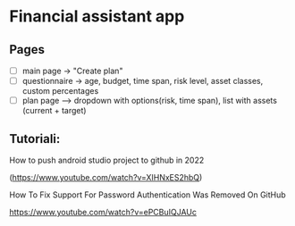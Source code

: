 # Financial assistant app

## Pages
- [ ] main page -> "Create plan"
- [ ] questionnaire -> age, budget, time span, risk level, asset classes, custom percentages
- [ ] plan page —> dropdown with options(risk, time span), list with assets (current + target)

## Tutoriali:
How to push android studio project to github in 2022

(https://www.youtube.com/watch?v=XIHNxES2hbQ)

How To Fix Support For Password Authentication Was Removed On GitHub

https://www.youtube.com/watch?v=ePCBuIQJAUc
